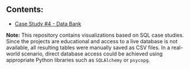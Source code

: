 ## Contents:
- [Case Study #4 - Data Bank]("https://github.com/shdrn2402/Eight-week-SQL-challenge_Visualization/tree/main/Case%20Study%20%234-Data%20Bank")


**Note:** This repository contains visualizations based on SQL case studies. Since the projects are educational and access to a live database is not available, all resulting tables were manually saved as CSV files. In a real-world scenario, direct database access could be achieved using appropriate Python libraries such as `SQLAlchemy` or `psycopg`.
